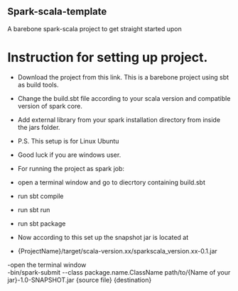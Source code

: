 ## Spark-scala-template
A barebone spark-scala project to get straight started upon



# Instruction for setting up project.
- Download the project from this link. This is a barebone project using sbt as build tools.
- Change the build.sbt file according to your scala version and compatible version of spark core.
- Add external library from your spark installation directory from inside the jars folder.

- P.S. This setup is for Linux Ubuntu
- Good luck if you are windows user. <br/>


- For running the project as spark job:

- open a terminal window and go to diecrtory containing build.sbt
- run  sbt compile
- run sbt run
- run sbt package

- Now according to this set up the snapshot jar is located at<br/>
- {ProjectName}/target/scala-version.xx/sparkscala_version.xx-0.1.jar <br/>

-open the terminal window <br/>
-bin/spark-submit --class package.name.ClassName path/to/{Name of your jar}-1.0-SNAPSHOT.jar {source file} {destination}
